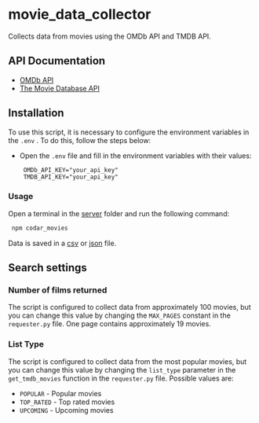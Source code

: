 # movie_data_collector

Collects data from movies using the OMDb API and TMDB API.

## API Documentation
- [OMDb API](http://www.omdbapi.com/)
- [The Movie Database API](https://www.themoviedb.org/documentation/api)

## Installation

To use this script, it is necessary to configure the environment variables in the `.env` . To do this, follow the steps below:

- Open the `.env` file and fill in the environment variables with their values:

   ```shell
    OMDb_API_KEY="your_api_key"
    TMDB_API_KEY="your_api_key"
    ```

### Usage
Open a terminal in the [server](server) folder and run the following command:
```sh
 npm codar_movies
``` 
Data is saved in a [csv](https://en.wikipedia.org/wiki/Comma-separated_values) or [json](https://en.wikipedia.org/wiki/JSON) file.

## Search settings
### Number of films returned
The script is configured to collect data from approximately 100 movies, but you can change this value by changing the `MAX_PAGES` constant in the `requester.py` file. One page contains approximately 19 movies.

### List Type
The script is configured to collect data from the most popular movies, but you can change this value by changing the `list_type` parameter in the `get_tmdb_movies` function in the `requester.py` file. Possible values ​​are:
- `POPULAR` - Popular movies
- `TOP_RATED` - Top rated movies
- `UPCOMING` - Upcoming movies
